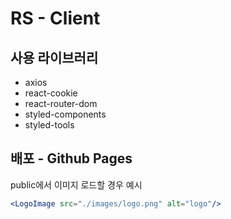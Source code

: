 # RS - Client

## 사용 라이브러리
- axios
- react-cookie 
- react-router-dom
- styled-components
- styled-tools

## 배포 - Github Pages
public에서 이미지 로드할 경우 예시
```jsx
<LogoImage src="./images/logo.png" alt="logo"/>
```